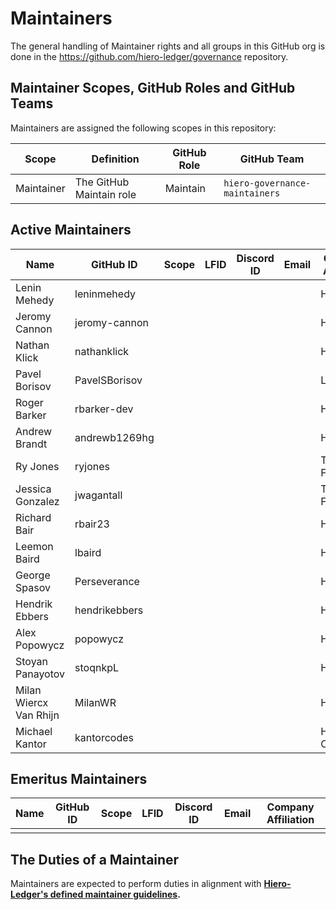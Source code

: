 # Maintainers

The general handling of Maintainer rights and all groups in this GitHub org is done in the https://github.com/hiero-ledger/governance repository.

## Maintainer Scopes, GitHub Roles and GitHub Teams

Maintainers are assigned the following scopes in this repository:

| Scope      | Definition               | GitHub Role | GitHub Team                        |
| ---------- | ------------------------ | ----------- | ---------------------------------- |
| Maintainer | The GitHub Maintain role | Maintain    | `hiero-governance-maintainers` |

## Active Maintainers

<!-- Please keep this sorted alphabetically by github -->

| Name                   | GitHub ID     | Scope | LFID | Discord ID | Email | Company Affiliation  |
|----------------------- | ------------- | ----- | ---- | ---------- | ----- | -------------------- |
| Lenin Mehedy           | leninmehedy   |       |      |            |       | Hashgraph            |
| Jeromy Cannon          | jeromy-cannon |       |      |            |       | Hashgraph            |
| Nathan Klick           | nathanklick   |       |      |            |       | Hashgraph            |
| Pavel Borisov          | PavelSBorisov |       |      |            |       | LimeChain            |
| Roger Barker           | rbarker-dev   |       |      |            |       | Hashgraph            |
| Andrew Brandt          | andrewb1269hg |       |      |            |       | Hashgraph            |
| Ry Jones               | ryjones       |       |      |            |       | The Linux Foundation |
| Jessica Gonzalez       | jwagantall    |       |      |            |       | The Linux Foundation |
| Richard Bair           | rbair23       |       |      |            |       | Hashgraph            |
| Leemon Baird           | lbaird        |       |      |            |       | Hashgraph            |
| George Spasov          | Perseverance  |       |      |            |       | Hashgraph            |
| Hendrik Ebbers         | hendrikebbers |       |      |            |       | Hashgraph            |
| Alex Popowycz          | popowycz      |       |      |            |       | Hashgraph            |
| Stoyan Panayotov       | stoqnkpL      |       |      |            |       | Hashgraph            |
| Milan Wiercx Van Rhijn | MilanWR       |       |      |            |       | Honeytrail           |
| Michael Kantor         | kantorcodes   |       |      |            |       | Hashgraph Online     |


## Emeritus Maintainers

| Name | GitHub ID | Scope | LFID | Discord ID | Email | Company Affiliation |
|----- | --------- | ----- | ---- | ---------- | ----- | ------------------- |
|      |           |       |      |            |       |                     |

## The Duties of a Maintainer

Maintainers are expected to perform duties in alignment with **[Hiero-Ledger's defined maintainer guidelines](https://github.com/hiero-ledger/governance/blob/main/roles-and-groups.md#maintainers).**
